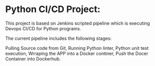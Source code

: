 # Python CI/CD Project:

This project is based on Jenkins scripted pipeline which is executing Devops CI/CD for Python programs. 

The current pipeline includes the following stages:

Pulling Source code from Git,
Running Python linter, 
Python unit test execution,
Wrraping the APP into a Docker continer, 
Push the Docer Container into Dockerhub.
